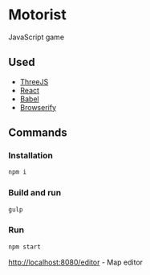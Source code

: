 # Motorist

JavaScript game

## Used

* [ThreeJS](http://threejs.org/)
* [React](http://facebook.github.io/react/)
* [Babel](https://babeljs.io/)
* [Browserify](http://browserify.org/)

## Commands

### Installation

```sh
npm i
```

### Build and run

```sh
gulp
```

### Run

```sh
npm start
```

[http://localhost:8080/editor](http://localhost:8080/editor) - Map editor
